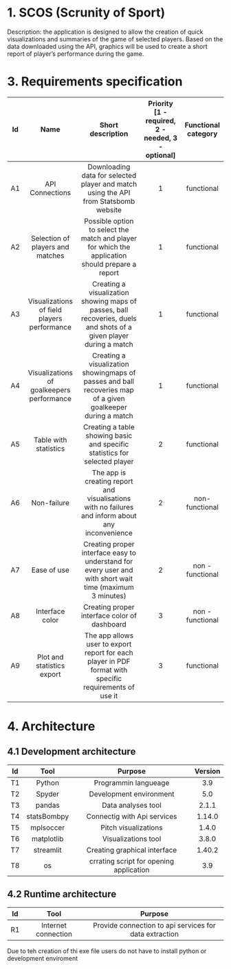 # 1. SCOS (Scrunity of Sport)
Description: the application is designed to allow the creation of quick visualizations and summaries of the game of selected players. Based on the data downloaded using the API, graphics will be used to create a short report of player’s performance during the game.

# 3. Requirements specification
| Id | Name | Short description | Priority [1 - required, 2 - needed, 3 - optional] | Functional category |
| :--: | :--: | :--: | :--: | :--: | 
| A1 | API Connections | Downloading data for selected player and match using the API from Statsbomb website | 1 | functional |
| A2 | Selection of players and matches | Possible option to select the match and player for which the application should prepare a report | 1 | functional |
| A3 | Visualizations of field players performance | Creating a visualization showing maps of passes, ball recoveries, duels and shots  of a given player during a match | 1 | functional | 
| A4 | Visualizations of goalkeepers performance| Creating a visualization showingmaps of passes and ball recoveries map of a given goalkeeper during a match | 1 | functional |
| A5 | Table with statistics | Creating a table showing basic and specific statistics for selected player | 2 | functional |
| A6 | Non-failure | The app is creating report and visualisations with no failures and inform about any inconvenience | 2 | non- functional |
| A7 | Ease of use | Creating proper interface easy to understand for every user and with short wait time (maximum 3 minutes) | 2 | non - functional |
| A8 | Interface color | Creating proper interface color of dashboard | 3 | non - functional |
| A9 | Plot and statistics export | The app allows user to export report for each player in PDF format with specific requirements of use it | 3 | functional |

# 4. Architecture
## 4.1 Development architecture

| Id | Tool | Purpose | Version |
| :--: | :--: | :--: | :--: | 
| T1 | Python | Programmin langueage | 3.9 | 
| T2 | Spyder | Development environment | 5.0 |
| T3 | pandas | Data analyses tool | 2.1.1 | 
| T4 | statsBombpy | Connectig with Api services | 1.14.0 |
| T5 | mplsoccer | Pitch visualizations | 1.4.0 |
| T6 | matplotlib | Visualizations tool | 3.8.0 |
| T7 | streamlit | Creating graphical interface | 1.40.2 |
| T8 | os | crrating script for opening application | 3.9 | 

## 4.2 Runtime architecture

| Id | Tool | Purpose |
| :--: | :--: | :--: | 
| R1 | Internet connection | Provide connection to api services for data extraction | 
Due to teh creation of thi exe file users do not have to install python or development enviroment









